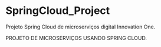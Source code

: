 # SpringCloud_Project
Projeto Spring Cloud de microserviços digital Innovation One.


PROJETO DE MICROSERVIÇOS USANDO SPRING CLOUD.


